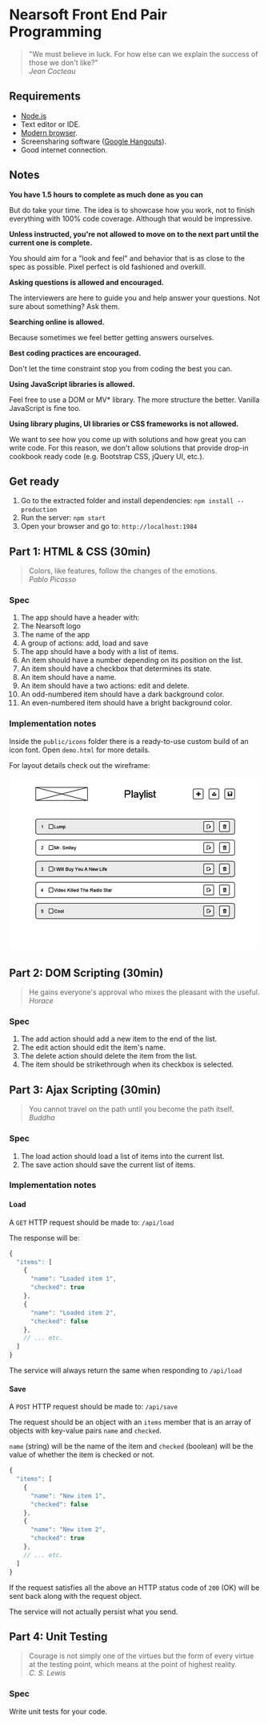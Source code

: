 # Nearsoft Front End Pair Programming

> "We must believe in luck. For how else can we explain the success of those we don't like?" <br> *Jean Cocteau*

## Requirements

* [Node.js](https://nodejs.org)
* Text editor or IDE.
* [Modern browser](http://browsehappy.com).
* Screensharing software ([Google Hangouts](https://plus.google.com/hangouts)).
* Good internet connection.

## Notes

**You have 1.5 hours to complete as much done as you can**

But do take your time. The idea is to showcase how you work, not to finish everything with 100% code coverage. Although that would be impressive.

**Unless instructed, you're not allowed to move on to the next part until the current one is complete.**

You should aim for a "look and feel" and behavior that is as close to the spec as possible. Pixel perfect is old fashioned and overkill.

**Asking questions is allowed and encouraged.**

The interviewers are here to guide you and help answer your questions. Not sure about something? Ask them.

**Searching online is allowed.**

Because sometimes we feel better getting answers ourselves.

**Best coding practices are encouraged.**

Don't let the time constraint stop you from coding the best you can.

**Using JavaScript libraries is allowed.**

Feel free to use a DOM or MV* library. The more structure the better. Vanilla JavaScript is fine too.

**Using library plugins, UI libraries or CSS frameworks is not allowed.**

We want to see how you come up with solutions and how great you can write code. For this reason, we don't allow solutions that provide drop-in cookbook ready code (e.g. Bootstrap CSS, jQuery UI, etc.).

## Get ready

1. Go to the extracted folder and install dependencies: `npm install --production`
2. Run the server: `npm start`
3. Open your browser and go to: `http://localhost:1984`

## Part 1: HTML & CSS (30min)

> Colors, like features, follow the changes of the emotions. <br> *Pablo Picasso*

### Spec

1. The app should have a header with:
  1. The Nearsoft logo
  2. The name of the app
  3. A group of actions: add, load and save
2. The app should have a body with a list of items.
3. An item should have a number depending on its position on the list.
4. An item should have a checkbox that determines its state.
5. An item should have a name.
6. An item should have a two actions: edit and delete.
7. An odd-numbered item should have a dark background color.
8. An even-numbered item should have a bright background color.

### Implementation notes

Inside the `public/icons` folder there is a ready-to-use custom build of an icon font. Open
`demo.html` for more details.

For layout details check out the wireframe:

![Wireframe](wireframe.png)

## Part 2: DOM Scripting (30min)

> He gains everyone's approval who mixes the pleasant with the useful. <br> *Horace*

### Spec

1. The add action should add a new item to the end of the list.
2. The edit action should edit the item's name.
3. The delete action should delete the item from the list.
4. The item should be strikethrough when its checkbox is selected.

## Part 3: Ajax Scripting (30min)

> You cannot travel on the path until you become the path itself. <br> *Buddha*

### Spec

1. The load action should load a list of items into the current list.
2. The save action should save the current list of items.

### Implementation notes

#### Load

A `GET` HTTP request should be made to: `/api/load`

The response will be:

```javascript
{
  "items": [
    {
      "name": "Loaded item 1",
      "checked": true
    },
    {
      "name": "Loaded item 2",
      "checked": false
    },
    // ... etc.
  ]
}
```

The service will always return the same when responding to `/api/load`

#### Save

A `POST` HTTP request should be made to: `/api/save`

The request should be an object with an `items` member that is an array of objects with key-value pairs `name` and `checked`.

`name` (string) will be the name of the item and `checked` (boolean) will be the value of whether the item is checked or not.

```javascript
{
  "items": [
    {
      "name": "New item 1",
      "checked": false
    },
    {
      "name": "New item 2",
      "checked": true
    },
    // ... etc.
  ]
}
```

If the request satisfies all the above an HTTP status code of `200` (OK) will be sent back along with the request object.

The service will not actually persist what you send.

## Part 4: Unit Testing

> Courage is not simply one of the virtues but the form of every virtue at the testing point, which means at the point of highest reality. <br> *C. S. Lewis*

### Spec

Write unit tests for your code.
